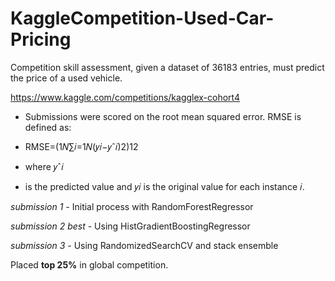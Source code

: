 # KaggleCompetition-Used-Car-Pricing

Competition skill assessment, given a dataset of 36183 entries, must predict the price of a used vehicle.

https://www.kaggle.com/competitions/kagglex-cohort4

- Submissions were scored on the root mean squared error. RMSE is defined as:

- RMSE=(1𝑁∑𝑖=1𝑁(𝑦𝑖−𝑦ˆ𝑖)2)12

- where 𝑦ˆ𝑖
- is the predicted value and 𝑦𝑖 is the original value for each instance 𝑖.


*submission 1* - Initial process with RandomForestRegressor

*submission 2* *best* - Using HistGradientBoostingRegressor

*submission 3* - Using RandomizedSearchCV and stack ensemble

Placed **top 25%** in global competition.
